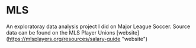 # MLS

An exploratoray data analysis project I did on Major League Soccer. Source data can be found on the MLS Player Unions [website] (https://mlsplayers.org/resources/salary-guide "website")
